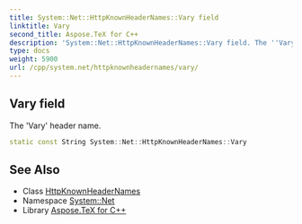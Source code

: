 ```yaml
---
title: System::Net::HttpKnownHeaderNames::Vary field
linktitle: Vary
second_title: Aspose.TeX for C++
description: 'System::Net::HttpKnownHeaderNames::Vary field. The ''Vary'' header name in C++.'
type: docs
weight: 5900
url: /cpp/system.net/httpknownheadernames/vary/
---
```

## Vary field


The 'Vary' header name.

```cpp
static const String System::Net::HttpKnownHeaderNames::Vary
```

## See Also

* Class [HttpKnownHeaderNames](../)
* Namespace [System::Net](../../)
* Library [Aspose.TeX for C++](../../../)
